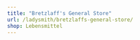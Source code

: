 ```yaml
---
title: "Bretzlaff's General Store"
url: /ladysmith/bretzlaffs-general-store/
shop: Lebensmittel
---
```

